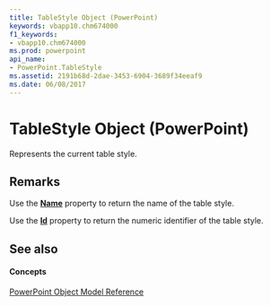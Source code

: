 ```yaml
---
title: TableStyle Object (PowerPoint)
keywords: vbapp10.chm674000
f1_keywords:
- vbapp10.chm674000
ms.prod: powerpoint
api_name:
- PowerPoint.TableStyle
ms.assetid: 2191b68d-2dae-3453-6904-3689f34eeaf9
ms.date: 06/08/2017
---
```



# TableStyle Object (PowerPoint)

Represents the current table style.


## Remarks

Use the **[Name](tablestyle-name-property-powerpoint.md)** property to return the name of the table style.

Use the **[Id](tablestyle-id-property-powerpoint.md)** property to return the numeric identifier of the table style.


## See also


#### Concepts


[PowerPoint Object Model Reference](object-model-powerpoint-vba-reference.md)

